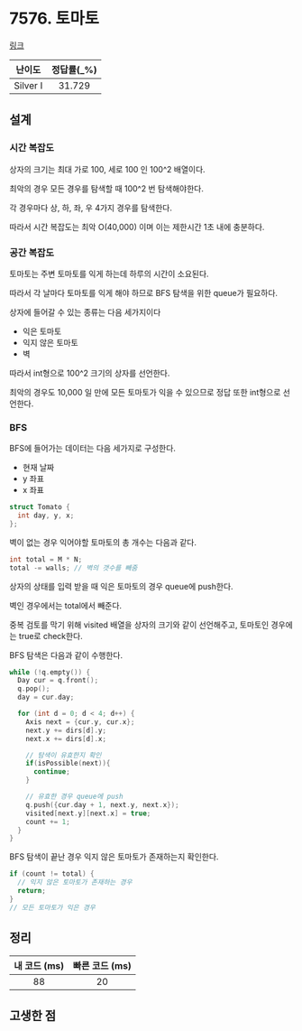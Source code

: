 # 7576. 토마토

[링크](https://www.acmicpc.net/problem/7576)

|  난이도  | 정답률(\_%) |
| :------: | :---------: |
| Silver I |   31.729    |

## 설계

### 시간 복잡도

상자의 크기는 최대 가로 100, 세로 100 인 100^2 배열이다.

최악의 경우 모든 경우를 탐색할 때 100^2 번 탐색해야한다.

각 경우마다 상, 하, 좌, 우 4가지 경우를 탐색한다.

따라서 시간 복잡도는 최악 O(40,000) 이며 이는 제한시간 1초 내에 충분하다.

### 공간 복잡도

토마토는 주변 토마토를 익게 하는데 하루의 시간이 소요된다.

따라서 각 날마다 토마토를 익게 해야 하므로 BFS 탐색을 위한 queue가 필요하다.

상자에 들어갈 수 있는 종류는 다음 세가지이다

- 익은 토마토
- 익지 않은 토마토
- 벽

따라서 int형으로 100^2 크기의 상자를 선언한다.

최악의 경우도 10,000 일 만에 모든 토마토가 익을 수 있으므로 정답 또한 int형으로 선언한다.

### BFS

BFS에 들어가는 데이터는 다음 세가지로 구성한다.

- 현재 날짜
- y 좌표
- x 좌표

```cpp
struct Tomato {
  int day, y, x;
};
```

벽이 없는 경우 익어야할 토마토의 총 개수는 다음과 같다.

```cpp
int total = M * N;
total -= walls; // 벽의 갯수를 빼줌
```

상자의 상태를 입력 받을 때 익은 토마토의 경우 queue에 push한다.

벽인 경우에서는 total에서 빼준다.

중복 검토를 막기 위해 visited 배열을 상자의 크기와 같이 선언해주고, 토마토인 경우에는 true로 check한다.

BFS 탐색은 다음과 같이 수행한다.

```cpp
while (!q.empty()) {
  Day cur = q.front();
  q.pop();
  day = cur.day;

  for (int d = 0; d < 4; d++) {
    Axis next = {cur.y, cur.x};
    next.y += dirs[d].y;
    next.x += dirs[d].x;

    // 탐색이 유효한지 확인
    if(isPossible(next)){
      continue;
    }

    // 유효한 경우 queue에 push
    q.push({cur.day + 1, next.y, next.x});
    visited[next.y][next.x] = true;
    count += 1;
  }
}
```

BFS 탐색이 끝난 경우 익지 않은 토마토가 존재하는지 확인한다.

```cpp
if (count != total) {
  // 익지 않은 토마토가 존재하는 경우
  return;
}
// 모든 토마토가 익은 경우
```

## 정리

| 내 코드 (ms) | 빠른 코드 (ms) |
| :----------: | :------------: |
|      88      |       20       |

## 고생한 점
